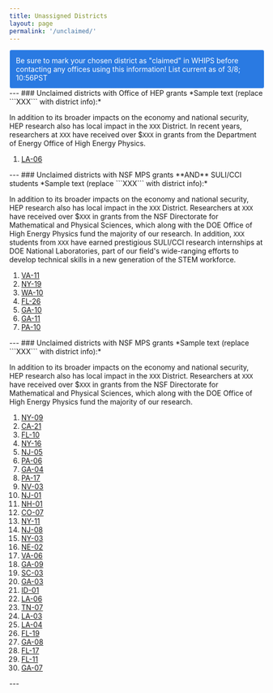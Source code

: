 ```yaml
---
title: Unassigned Districts
layout: page
permalink: '/unclaimed/'
---
```

<style type="text/css">
.alert {
  position: relative;
  padding: 0.75rem 0.75rem;
  border: 1px solid transparent;
  border-radius: 0.25rem;
}
.alert-info {
  color: #fdfdfd;
  background-color: #2a7ae2;
  border-color: #fdfdfd;
}
</style>
<div class="alert alert-info">
Be sure to mark your chosen district as "claimed" in WHIPS before contacting any offices using this information! List current as of 3/8; 10:56PST
</div>
---
### Unclaimed districts with Office of HEP grants
*Sample text (replace ```XXX``` with district info):* 

In addition to its broader impacts on the economy and national security, HEP research also has local impact in the ```XXX``` District. In recent years, researchers at ```XXX``` have received over $```XXX``` in grants from the Department of Energy Office of High Energy Physics.
<ol>
<li><a href="https://mbaumer.github.io/us_hep_funding/states/LA/#LA-06">LA-06</a></li>
</ol>
---
### Unclaimed districts with NSF MPS grants **AND** SULI/CCI students
*Sample text (replace ```XXX``` with district info):* 

In addition to its broader impacts on the economy and national security, HEP research also has local impact in the ```XXX``` District. Researchers at ```XXX``` have received over $```XXX``` in grants from the NSF Directorate for Mathematical and Physical Sciences, which along with the DOE Office of High Energy Physics fund the majority of our research. In addition, ```XXX``` students from ```XXX``` have earned prestigious SULI/CCI research internships at DOE National Laboratories, part of our field's wide-ranging efforts to develop technical skills in a new generation of the STEM workforce.
<ol>
<li><a href="https://mbaumer.github.io/us_hep_funding/states/VA/#VA-11">VA-11</a></li>
<li><a href="https://mbaumer.github.io/us_hep_funding/states/NY/#NY-19">NY-19</a></li>
<li><a href="https://mbaumer.github.io/us_hep_funding/states/WA/#WA-10">WA-10</a></li>
<li><a href="https://mbaumer.github.io/us_hep_funding/states/FL/#FL-26">FL-26</a></li>
<li><a href="https://mbaumer.github.io/us_hep_funding/states/GA/#GA-10">GA-10</a></li>
<li><a href="https://mbaumer.github.io/us_hep_funding/states/GA/#GA-11">GA-11</a></li>
<li><a href="https://mbaumer.github.io/us_hep_funding/states/PA/#PA-10">PA-10</a></li>
</ol>
---
### Unclaimed districts with NSF MPS grants
*Sample text (replace ```XXX``` with district info):* 

In addition to its broader impacts on the economy and national security, HEP research also has local impact in the ```XXX``` District. Researchers at ```XXX``` have received over $```XXX``` in grants from the NSF Directorate for Mathematical and Physical Sciences, which along with the DOE Office of High Energy Physics fund the majority of our research.
<ol>
<li><a href="https://mbaumer.github.io/us_hep_funding/states/NY/#NY-09">NY-09</a></li>
<li><a href="https://mbaumer.github.io/us_hep_funding/states/CA/#CA-21">CA-21</a></li>
<li><a href="https://mbaumer.github.io/us_hep_funding/states/FL/#FL-10">FL-10</a></li>
<li><a href="https://mbaumer.github.io/us_hep_funding/states/NY/#NY-16">NY-16</a></li>
<li><a href="https://mbaumer.github.io/us_hep_funding/states/NJ/#NJ-05">NJ-05</a></li>
<li><a href="https://mbaumer.github.io/us_hep_funding/states/PA/#PA-06">PA-06</a></li>
<li><a href="https://mbaumer.github.io/us_hep_funding/states/GA/#GA-04">GA-04</a></li>
<li><a href="https://mbaumer.github.io/us_hep_funding/states/PA/#PA-17">PA-17</a></li>
<li><a href="https://mbaumer.github.io/us_hep_funding/states/NV/#NV-03">NV-03</a></li>
<li><a href="https://mbaumer.github.io/us_hep_funding/states/NJ/#NJ-01">NJ-01</a></li>
<li><a href="https://mbaumer.github.io/us_hep_funding/states/NH/#NH-01">NH-01</a></li>
<li><a href="https://mbaumer.github.io/us_hep_funding/states/CO/#CO-07">CO-07</a></li>
<li><a href="https://mbaumer.github.io/us_hep_funding/states/NY/#NY-11">NY-11</a></li>
<li><a href="https://mbaumer.github.io/us_hep_funding/states/NJ/#NJ-08">NJ-08</a></li>
<li><a href="https://mbaumer.github.io/us_hep_funding/states/NY/#NY-03">NY-03</a></li>
<li><a href="https://mbaumer.github.io/us_hep_funding/states/NE/#NE-02">NE-02</a></li>
<li><a href="https://mbaumer.github.io/us_hep_funding/states/VA/#VA-06">VA-06</a></li>
<li><a href="https://mbaumer.github.io/us_hep_funding/states/GA/#GA-09">GA-09</a></li>
<li><a href="https://mbaumer.github.io/us_hep_funding/states/SC/#SC-03">SC-03</a></li>
<li><a href="https://mbaumer.github.io/us_hep_funding/states/GA/#GA-03">GA-03</a></li>
<li><a href="https://mbaumer.github.io/us_hep_funding/states/ID/#ID-01">ID-01</a></li>
<li><a href="https://mbaumer.github.io/us_hep_funding/states/LA/#LA-06">LA-06</a></li>
<li><a href="https://mbaumer.github.io/us_hep_funding/states/TN/#TN-07">TN-07</a></li>
<li><a href="https://mbaumer.github.io/us_hep_funding/states/LA/#LA-03">LA-03</a></li>
<li><a href="https://mbaumer.github.io/us_hep_funding/states/LA/#LA-04">LA-04</a></li>
<li><a href="https://mbaumer.github.io/us_hep_funding/states/FL/#FL-19">FL-19</a></li>
<li><a href="https://mbaumer.github.io/us_hep_funding/states/GA/#GA-08">GA-08</a></li>
<li><a href="https://mbaumer.github.io/us_hep_funding/states/FL/#FL-17">FL-17</a></li>
<li><a href="https://mbaumer.github.io/us_hep_funding/states/FL/#FL-11">FL-11</a></li>
<li><a href="https://mbaumer.github.io/us_hep_funding/states/GA/#GA-07">GA-07</a></li>
</ol>
---
